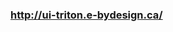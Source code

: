 <h3><a href="http://ui-triton.e-bydesign.ca/" target="_blank">http://ui-triton.e-bydesign.ca/</a></h3>
